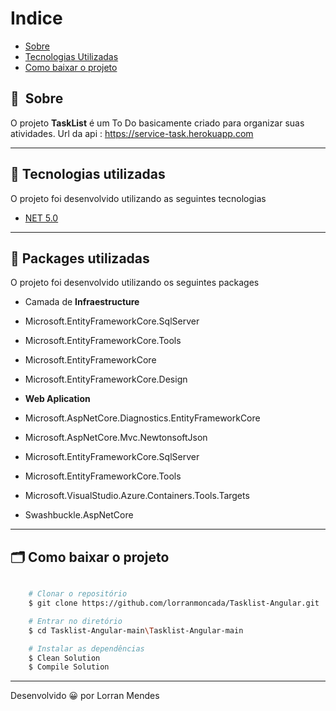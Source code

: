 # Indice

- [Sobre](#-sobre)
- [Tecnologias Utilizadas](#-tecnologias-utilizadas)
- [Como baixar o projeto](#-como-baixar-o-projeto)

## 🔖&nbsp; Sobre

O projeto **TaskList** é um To Do basicamente criado para organizar suas atividades.
Url da api : https://service-task.herokuapp.com 

---

## 🚀 Tecnologias utilizadas

O projeto foi desenvolvido utilizando as seguintes tecnologias

- [NET 5.0](https://dotnet.microsoft.com/download/dotnet/5.0)

---

## 🚀 Packages utilizadas

O projeto foi desenvolvido utilizando os seguintes packages

-  Camada de **Infraestructure**
-  Microsoft.EntityFrameworkCore.SqlServer
-  Microsoft.EntityFrameworkCore.Tools
-  Microsoft.EntityFrameworkCore
-  Microsoft.EntityFrameworkCore.Design

- **Web Aplication**
-  Microsoft.AspNetCore.Diagnostics.EntityFrameworkCore
-  Microsoft.AspNetCore.Mvc.NewtonsoftJson
-  Microsoft.EntityFrameworkCore.SqlServer
-  Microsoft.EntityFrameworkCore.Tools
-  Microsoft.VisualStudio.Azure.Containers.Tools.Targets
-  Swashbuckle.AspNetCore

---

## 🗂 Como baixar o projeto

```bash

    # Clonar o repositório
    $ git clone https://github.com/lorranmoncada/Tasklist-Angular.git

    # Entrar no diretório
    $ cd Tasklist-Angular-main\Tasklist-Angular-main  

    # Instalar as dependências
    $ Clean Solution
    $ Compile Solution

```
---

Desenvolvido 😀 por Lorran Mendes 
